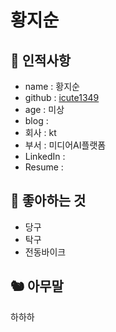 # 황지순

## 🥸 인적사항

- name : 황지순
- github : [icute1349](https://github.com/icute1349)
- age : 미상
- blog : 
- 회사 : kt
- 부서 : 미디어AI플랫폼
- LinkedIn : 
- Resume : 

## 🥕 좋아하는 것

- 당구
- 탁구
- 전동바이크

## 🐿 아무말


하하하